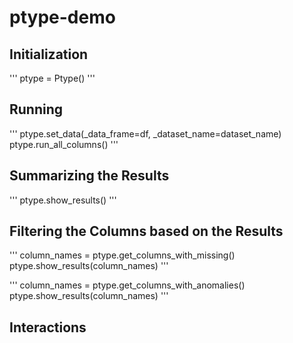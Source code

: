 # ptype-demo

## Initialization
'''
ptype = Ptype() 
'''

## Running
'''
ptype.set_data(_data_frame=df, _dataset_name=dataset_name)
ptype.run_all_columns()
'''

## Summarizing the Results
'''
ptype.show_results()
'''

## Filtering the Columns based on the Results
'''
column_names = ptype.get_columns_with_missing()
ptype.show_results(column_names)
'''

'''
column_names = ptype.get_columns_with_anomalies()
ptype.show_results(column_names)
'''

## Interactions
